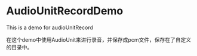 # AudioUnitRecordDemo
This is a demo for audioUnitRecord

在这个demo中使用AudioUnit来进行录音，并保存成pcm文件，保存在了自定义的目录中。
